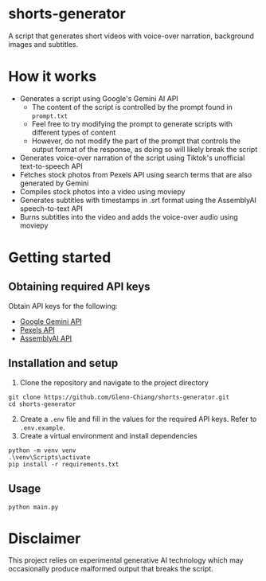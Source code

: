 # shorts-generator
A script that generates short videos with voice-over narration, background images and subtitles.

# How it works
- Generates a script using Google's Gemini AI API
  - The content of the script is controlled by the prompt found in `prompt.txt`
  - Feel free to try modifying the prompt to generate scripts with different types of content
  - However, do not modify the part of the prompt that controls the output format of the response, as doing so will likely break the script
- Generates voice-over narration of the script using Tiktok's unofficial text-to-speech API
- Fetches stock photos from Pexels API using search terms that are also generated by Gemini
- Compiles stock photos into a video using moviepy
- Generates subtitles with timestamps in .srt format using the AssemblyAI speech-to-text API
- Burns subtitles into the video and adds the voice-over audio using moviepy

# Getting started
## Obtaining required API keys
Obtain API keys for the following:
- [Google Gemini API](https://aistudio.google.com/app/apikey)
- [Pexels API](https://pexels.com/api)
- [AssemblyAI API](https://assemblyai.com/pricing)
## Installation and setup
1. Clone the repository and navigate to the project directory
```
git clone https://github.com/Glenn-Chiang/shorts-generator.git
cd shorts-generator
```
2. Create a `.env` file and fill in the values for the required API keys. Refer to `.env.example`.
3. Create a virtual environment and install dependencies
```
python -m venv venv
.\venv\Scripts\activate
pip install -r requirements.txt
```
## Usage
```
python main.py
```

# Disclaimer
This project relies on experimental generative AI technology which may occasionally produce malformed output that breaks the script.